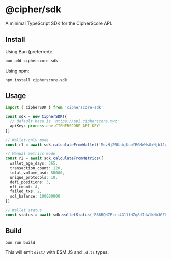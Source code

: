 # @cipher/sdk

A minimal TypeScript SDK for the CipherScore API.

## Install

Using Bun (preferred):
```bash
bun add cipherscore-sdk
```

Using npm:
```bash
npm install cipherscore-sdk
```

## Usage

```ts
import { CipherSDK } from 'cipherscore-sdk'

const sdk = new CipherSDK({
  // default base is 'https://api.cipherscore.xyz'
  apiKey: process.env.CIPHERSCORE_API_KEY!
})

// Wallet-only mode
const r1 = await sdk.calculateFromWallet('MovHj25KabjUuoYRGMWHsGxHjb1JgCLdefbVrPFQwwJ')

// Manual metrics mode
const r2 = await sdk.calculateFromMetrics({
  wallet_age_days: 365,
  transaction_count: 120,
  total_volume_usd: 50000,
  unique_protocols: 10,
  defi_positions: 3,
  nft_count: 4,
  failed_txs: 2,
  sol_balance: 100000000
})

// Wallet status
const status = await sdk.walletStatus('B66RQN7Ptrt4G11fHZq8dJdw1kNbJGZ6dxVYaHXZnLXV')
```

## Build

```bash
bun run build
```

This will emit `dist/` with ESM JS and `.d.ts` types.
